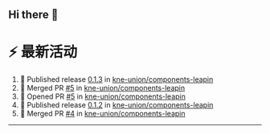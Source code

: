 ## Hi there 👋

<!--

**Here are some ideas to get you started:**

🙋‍♀️ A short introduction - what is your organization all about?
🌈 Contribution guidelines - how can the community get involved?
👩‍💻 Useful resources - where can the community find your docs? Is there anything else the community should know?
🍿 Fun facts - what does your team eat for breakfast?
🧙 Remember, you can do mighty things with the power of [Markdown](https://docs.github.com/github/writing-on-github/getting-started-with-writing-and-formatting-on-github/basic-writing-and-formatting-syntax)
-->


# ⚡ 最新活动

<!--START_SECTION:activity-->
1. 🚀 Published release [0.1.3](https://github.com/kne-union/components-leapin/releases/tag/0.1.3) in [kne-union/components-leapin](https://github.com/kne-union/components-leapin)
2. 🎉 Merged PR [#5](https://github.com/kne-union/components-leapin/pull/5) in [kne-union/components-leapin](https://github.com/kne-union/components-leapin)
3. 💪 Opened PR [#5](https://github.com/kne-union/components-leapin/pull/5) in [kne-union/components-leapin](https://github.com/kne-union/components-leapin)
4. 🚀 Published release [0.1.2](https://github.com/kne-union/components-leapin/releases/tag/0.1.2) in [kne-union/components-leapin](https://github.com/kne-union/components-leapin)
5. 🎉 Merged PR [#4](https://github.com/kne-union/components-leapin/pull/4) in [kne-union/components-leapin](https://github.com/kne-union/components-leapin)
<!--END_SECTION:activity-->

---
